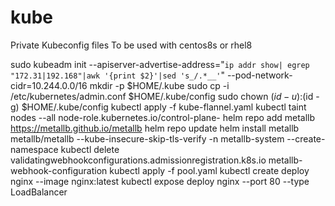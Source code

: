 # kube
Private Kubeconfig files
To be used with centos8s or rhel8

sudo kubeadm init --apiserver-advertise-address="`ip addr show| egrep "172.31|192.168"|awk '{print $2}'|sed 's_/.*__'`" --pod-network-cidr=10.244.0.0/16
mkdir -p $HOME/.kube
sudo cp -i /etc/kubernetes/admin.conf $HOME/.kube/config
sudo chown $(id -u):$(id -g) $HOME/.kube/config
kubectl apply -f kube-flannel.yaml
kubectl taint nodes --all node-role.kubernetes.io/control-plane-
helm repo add metallb https://metallb.github.io/metallb
helm repo update
helm install metallb metallb/metallb --kube-insecure-skip-tls-verify -n metallb-system --create-namespace
kubectl delete validatingwebhookconfigurations.admissionregistration.k8s.io metallb-webhook-configuration
kubectl apply -f pool.yaml 
kubectl create deploy nginx --image nginx:latest
kubectl expose deploy nginx --port 80 --type LoadBalancer
